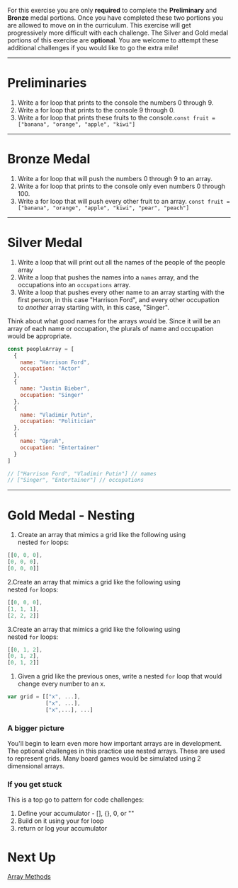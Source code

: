For this exercise you are only **required** to complete the **Preliminary** and **Bronze** medal portions. Once you have completed these two portions you are allowed to move on in the curriculum. This exercise will get progressively more difficult with each challenge. The Silver and Gold medal portions of this exercise are **optional**. You are welcome to attempt these additional challenges if you would like to go the extra mile!

---

# **Preliminaries**

1. Write a for loop that prints to the console the numbers 0 through 9.
2. Write a for loop that prints to the console 9 through 0.
3. Write a for loop that prints these fruits to the console.`const fruit = ["banana", "orange", "apple", "kiwi"]`

---

# **Bronze Medal**

1. Write a for loop that will push the numbers 0 through 9 to an array.
2. Write a for loop that prints to the console only even numbers 0 through 100.
3. Write a for loop that will push every other fruit to an array.
`const fruit = ["banana", "orange", "apple", "kiwi", "pear", "peach"]`

---

# **Silver Medal**

1. Write a loop that will print out all the names of the people of the people array
2. Write a loop that pushes the names into a `names` array, and the occupations into an `occupations` array.
3. Write a loop that pushes every other name to an array starting with the first person, in this case "Harrison Ford", and every other occupation to *another* array starting with, in this case, "Singer".

Think about what good names for the arrays would be. Since it will be an array of each name or occupation, the plurals of name and occupation would be appropriate.

```jsx
const peopleArray = [
  {
    name: "Harrison Ford",
    occupation: "Actor"
  },
  {
    name: "Justin Bieber",
    occupation: "Singer"
  },
  {
    name: "Vladimir Putin",
    occupation: "Politician"
  },
  {
    name: "Oprah",
    occupation: "Entertainer"
  }
]

// ["Harrison Ford", "Vladimir Putin"] // names
// ["Singer", "Entertainer"] // occupations

```

---

# **Gold Medal - Nesting**

1. Create an array that mimics a grid like the following using nested `for` loops:

```jsx
[[0, 0, 0],
[0, 0, 0],
[0, 0, 0]]

```

2.Create an array that mimics a grid like the following using nested `for` loops:

```jsx
[[0, 0, 0],
[1, 1, 1],
[2, 2, 2]]

```

3.Create an array that mimics a grid like the following using nested `for` loops:

```jsx
[[0, 1, 2],
[0, 1, 2],
[0, 1, 2]]

```

1. Given a grid like the previous ones, write a nested `for` loop that would change every number to an x.

```jsx
var grid = [["x", ...],
            ["x", ...],
            ["x",...], ...]

```

### **A bigger picture**

You'll begin to learn even more how important arrays are in development. The optional challenges in this practice use nested arrays. These are used to represent grids. Many board games would be simulated using 2 dimensional arrays.

### **If you get stuck**

This is a top go to pattern for code challenges:

1. Define your accumulator - [], {}, 0, or ""
2. Build on it using your for loop
3. return or log your accumulator

# Next Up

[Array Methods](https://www.notion.so/Array-Methods-9df8913cf1a842ceaa2365c8d0e96e01?pvs=21)